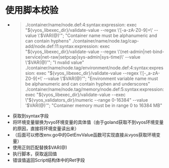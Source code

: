 # 使用脚本校验
* > ./container/name/node.def:4:syntax:expression: exec "${vyos_libexec_dir}/validate-value --regex \'[-a-zA-Z0-9]+\'   --value \'$VAR(@)\'"; "Container name must be alphanumeric and can contain hyphens"
  ./container/name/node.tag/cap-add/node.def:11:syntax:expression: exec "${vyos_libexec_dir}/validate-value --regex \'(net-admin|net-bind-service|net-raw|setpcap|sys-admin|sys-time)\'   --value \'$VAR(@)\'"; "I
  nvalid value"
  ./container/name/node.tag/environment/node.def:4:syntax:expression: exec "${vyos_libexec_dir}/validate-value --regex \'[-_a-zA-Z0-9]+\'   --value \'$VAR(@)\'"; "Environment variable name must be alphanumeric
  and can contain hyphen and underscores"
  ./container/name/node.tag/memory/node.def:5:syntax:expression: exec "${vyos_libexec_dir}/validate-value  --exec \"${vyos_validators_dir}/numeric --range 0-16384\"  --value \'$VAR(@)\'"; "Container memory must
  be in range 0 to 16384 MB"
* 获取到syntax字段
* 将环境变量替换为vyo环境变量的具体值（由于goland获取不到vyos环境变量的原因，直接将环境变量读出来）
* （后面可以修改env.go中的GetEnvValue函数可实现直接从vyos获取环境变量）
* 使用正则匹配替换$VAR(@)
* 执行脚本，获取返回值
* 错误值返回Script结构体中的Ret字段